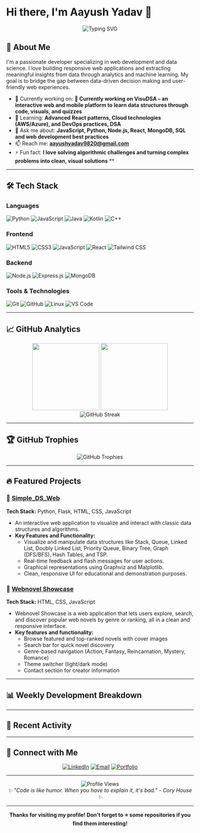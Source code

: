 # Hi there, I'm Aayush Yadav 👋

<div align="center">
  <img src="https://readme-typing-svg.herokuapp.com?font=Fira+Code&pause=1000&color=2E9EF7&center=true&vCenter=true&width=435&lines=Web+Developer;Problem+Solver;Tech+Enthusiast;Always+Learning" alt="Typing SVG" />
</div>

## 🚀 About Me

I'm a passionate developer specializing in web development and data science. I love building responsive web applications and extracting meaningful insights from data through analytics and machine learning. My goal is to bridge the gap between data-driven decision making and user-friendly web experiences.

- 🔭 Currently working on: **🔭 Currently working on **VisuDSA** – an interactive web and mobile platform to learn data structures through code, visuals, and quizzes**
- 🌱 Learning: **Advanced React patterns, Cloud technologies (AWS/Azure), and DevOps practices, DSA**
- 💬 Ask me about: **JavaScript, Python, Node.js, React, MongoDB, SQL and web development best practices**
- 📫 Reach me: **aayushyadav9820@gmail.com**
- ⚡ Fun fact: **I love solving algorithmic challenges and turning complex problems into clean, visual solutions**
**

---

## 🛠️ Tech Stack

### Languages
![Python](https://img.shields.io/badge/-Python-3776AB?style=flat-square&logo=python&logoColor=white)
![JavaScript](https://img.shields.io/badge/-JavaScript-F7DF1E?style=flat-square&logo=javascript&logoColor=black)
![Java](https://img.shields.io/badge/-Java-007396?style=flat-square&logo=java&logoColor=white)
![Kotlin](https://img.shields.io/badge/-Kotlin-7F52FF?style=flat-square&logo=kotlin&logoColor=white)
![C++](https://img.shields.io/badge/-C++-00599C?style=flat-square&logo=c%2b%2b&logoColor=white)

### Frontend
![HTML5](https://img.shields.io/badge/-HTML5-E34F26?style=flat-square&logo=html5&logoColor=white)
![CSS3](https://img.shields.io/badge/-CSS3-1572B6?style=flat-square&logo=css3&logoColor=white)
![JavaScript](https://img.shields.io/badge/-JavaScript-F7DF1E?style=flat-square&logo=javascript&logoColor=black)
![React](https://img.shields.io/badge/-React-61DAFB?style=flat-square&logo=react&logoColor=black)
![Tailwind CSS](https://img.shields.io/badge/-Tailwind%20CSS-38B2AC?style=flat-square&logo=tailwind-css&logoColor=white)

### Backend
![Node.js](https://img.shields.io/badge/-Node.js-339933?style=flat-square&logo=node.js&logoColor=white)
![Express.js](https://img.shields.io/badge/-Express.js-000000?style=flat-square&logo=express&logoColor=white)
![MongoDB](https://img.shields.io/badge/-MongoDB-47A248?style=flat-square&logo=mongodb&logoColor=white)

### Tools & Technologies
![Git](https://img.shields.io/badge/-Git-F05032?style=flat-square&logo=git&logoColor=white)
![GitHub](https://img.shields.io/badge/-GitHub-181717?style=flat-square&logo=github&logoColor=white)
![Linux](https://img.shields.io/badge/-Linux-FCC624?style=flat-square&logo=linux&logoColor=black)
![VS Code](https://img.shields.io/badge/-VS%20Code-007ACC?style=flat-square&logo=visual-studio-code&logoColor=white)

---

## 📈 GitHub Analytics

<div align="center">
  <img height="180em" src="https://github-readme-stats.vercel.app/api?username=Aayush-Yadav-34&show_icons=true&theme=tokyonight&include_all_commits=true&count_private=true"/>
  <img height="180em" src="https://github-readme-stats.vercel.app/api/top-langs/?username=Aayush-Yadav-34&layout=compact&theme=tokyonight"/>
</div>

<div align="center">
  <img src="https://github-readme-streak-stats.herokuapp.com/?user=Aayush-Yadav-34&theme=tokyonight" alt="GitHub Streak"/>
</div>

---

## 🏆 GitHub Trophies

<div align="center">
  <img src="https://github-profile-trophy.vercel.app/?username=Aayush-Yadav-34&theme=tokyonight&row=1&column=6" alt="GitHub Trophies"/>
</div>

---

## 🔥 Featured Projects

### 🌟 [Simple_DS_Web](https://github.com/Aayush-Yadav-34/Simple_DS-Web)
**Tech Stack:** Python, Flask, HTML, CSS, JavaScript  
- An interactive web application to visualize and interact with classic data structures and algorithms.
- **Key Features and Functionality:**
  - Visualize and manipulate data structures like Stack, Queue, Linked List, Doubly Linked List, Priority Queue, Binary Tree, Graph (DFS/BFS), Hash Tables, and TSP.
  - Real-time feedback and flash messages for user actions.
  - Graphical representations using Graphviz and Matplotlib.
  - Clean, responsive UI for educational and demonstration purposes.

### 🌟 [Webnovel Showcase](https://github.com/Aayush-Yadav-34/Simple-Webnovel-Website)
**Tech Stack:** HTML, CSS, JavaScript 
- Webnovel Showcase is a web application that lets users explore, search, and discover popular web novels by genre or ranking, all in a clean and responsive interface.
- **Key features and functionality:**
  - Browse featured and top-ranked novels with cover images
  - Search bar for quick novel discovery
  - Genre-based navigation (Action, Fantasy, Reincarnation, Mystery, Romance)
  - Theme switcher (light/dark mode)
  - Contact section for creator information

---

## 📊 Weekly Development Breakdown

<!--START_SECTION:waka-->
<!--END_SECTION:waka-->

---

## 🌟 Recent Activity

<!--START_SECTION:activity-->
<!--END_SECTION:activity-->

---

## 🔗 Connect with Me

<div align="center">
  
[![LinkedIn](https://img.shields.io/badge/-LinkedIn-0077B5?style=for-the-badge&logo=linkedin&logoColor=white)](https://www.linkedin.com/in/aayush-yadav-2a92592a7/)
[![Email](https://img.shields.io/badge/-Email-D14836?style=for-the-badge&logo=gmail&logoColor=white)](mailto:aayushyadav9820@gmail.com)
[![Portfolio](https://img.shields.io/badge/-Portfolio-000000?style=for-the-badge&logo=vercel&logoColor=white)]()

</div>

---

<div align="center">
  <img src="https://komarev.com/ghpvc/?username=Aayush-Yadav-34&color=blueviolet&style=flat-square&label=Profile+Views" alt="Profile Views"/>
</div>

<div align="center">
  <i>✨ "Code is like humor. When you have to explain it, it's bad." - Cory House ✨</i>
</div>

---

<div align="center">
  <b>Thanks for visiting my profile! Don't forget to ⭐️ some repositories if you find them interesting!</b>
</div>
